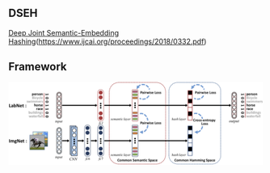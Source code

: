 ## DSEH
[Deep Joint Semantic-Embedding Hashing](IJCAI2018)(https://www.ijcai.org/proceedings/2018/0332.pdf)
## Framework
![Framework](framework.png)
